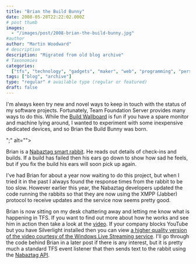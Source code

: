 ```yaml
---
title: "Brian the Build Bunny"
date: 2008-05-28T22:22:02.000Z
# post thumb
images:
  - "/images/post/2008-brian-the-build-bunny.jpg"
#author
author: "Martin Woodward"
# description
description: "Migrated from old blog archive"
# Taxonomies
categories:
  ["tfs", "technology", "gadgets", "maker", "web", "programming", "personal"]
tags: ["blog", "archive"]
type: "regular" # available type (regular or featured)
draft: false
---
```


I'm always keen try new and novel ways to keep in touch with the status of my software projects. Fortunately, Team Foundation Server provides many ways to do this. While the [Build Wallboard](http://www.woodwardweb.com/vsts/000395.html) is fun if you have a spare monitor and machine lying around, I wanted to experiment with some inexpensive dedicated devices, and so Brian the Build Bunny was born.

";" alt="">

Brian is a [Nabaztag smart rabbit](http://www.amazon.com/Violet-Nabaztagtag-WiFi-Rabbit/dp/B000OFHBKS/woodwardwebcom). He reads out details of check-ins and builds. If a build has failed then his ears go down to show how sad he feels, but if you fix the build his ears will soon pick up again.

I've had Brian for about a year now waiting to do this project, but when I tried it in the past I always found the response times from the rabbit to be too slow. However earlier this year, the Nabaztag developers updated the code running the rabbits so that they are now using the XMPP (Jabber) protocol to receive updates and the service now seems pretty good.

Brian is now sitting on my desk chattering away and letting me know what is happening in TFS. If you want to find out more about how he works and see him in action then take a look at the [video](http://www.youtube.com/watch?v=Is32fWJJA-I). If your company blocks YouTube but you have Silverlight installed then you can view [a higher quality version of the video courtesy of the Windows Live Streaming service](http://silverlight.services.live.com/invoke/15051/buildbunny/iframe.html). I'll go through the code behind Brian in a later post if there is any interest, but it is pretty much a standard TFS event listener that then sends text to the rabbit using the [Nabaztag API](http://api.nabaztag.com/docs/home.html).
